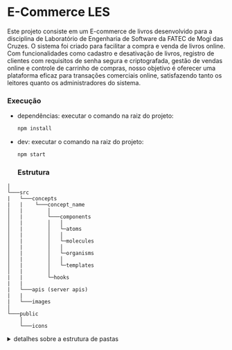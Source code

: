 # **E-Commerce LES**

Este projeto consiste em um E-commerce de livros desenvolvido para a disciplina de Laboratório de Engenharia de Software da FATEC de Mogi das Cruzes. O sistema foi criado para facilitar a compra e venda de livros online. Com funcionalidades como cadastro e desativação de livros, registro de clientes com requisitos de senha segura e criptografada, gestão de vendas online e controle de carrinho de compras, nosso objetivo é oferecer uma plataforma eficaz para transações comerciais online, satisfazendo tanto os leitores quanto os administradores do sistema.

### **Execução**

- dependências: executar o comando na raiz do projeto:

  ```bash
  npm install
  ```

- dev: executar o comando na raiz do projeto:
  ```bash
  npm start
  ```

  ### **Estrutura**

```
│
└───src
|   └───concepts
|   |    └───concept_name
│   |        │
│   |        └───components
│   |        │   │
│   |        │   └─atoms
│   |        │   │
│   |        │   └─molecules
│   |        │   │
│   |        │   └─organisms
│   |        │   │
│   |        │   └─templates
│   |        │
|   |        └─hooks
|   |
|   └───apis (server apis)
|   |
|   └───images
│
└───public
    │
    └───icons
```

<details>
<summary>detalhes sobre a estrutura de pastas</summary>
<br>

# **Estrutura de pastas**

Detalhes sobre a estrutura de pastas adotada para o projeto.

### **Components**

A pasta "components" vai ser responsável por organizar os componentes usando a metodologia de [Atomic design](https://atomicdesign.bradfrost.com/chapter-2/), essa metodologia estrutura os componentes por sua responsabilidade.

- ## atoms

  Representa a estrutura mais básica de componentes, não possuem regras de negócio e seu uso deve ser genérico.

- ## molecules

  Representa um grupo de átomos ou moléculas, seu uso pode ser menos genérico e pode apresentar regras de negócio e executar consultas à informações externas como hooks e contexts.

- ## organisms
  Representa a estrutura mais mais complexa de componentes, geralmente um conjunto de moléculas. O organismo representa o conjunto de componentes que têm como objetivo definir toda a estrutura de uma funcionalidade.

# **Hooks**

Na pasta "hooks" ficarão as chamadas da regra de negócio, sendo elas lógica da aplicação ou chamadas a apis externas.

### **Concepts**

Dentro da pasta "concepts", alinhada à abordagem do Domain-Driven Design (DDD), cada subpasta representa um domínio específico da aplicação. O DDD é uma metodologia que foca em representar o domínio do problema através do código, e neste contexto, cada "concept" representa um domínio ou subdomínio específico, sendo uma parte isolada da lógica de negócio.

Por exemplo, se há a necessidade de um grupo de componentes que será utilizado exclusivamente dentro de um contexto de "cadastro de livro", pode-se criar uma pasta dentro de "concepts" com o nome "cadastro-livro". Dessa forma, além da organização por componentes, a estrutura também reflete a organização por domínio de regra de negócio ou funcionalidade.

Esses componentes serão utilizados apenas dentro do contexto dessa funcionalidade e não serão de uso genérico para toda a aplicação. Cada "concept" terá seu grupo de componentes, organizados usando atomic design, seus "hooks", tudo que for pertinente apenas a esse domínio ou funcionalidade específica.

### **Apis**

Essa pasta vai ter a configuração das urls de comunicação externa, as urls de apis de terceiro.

### **Public**

Podemos usar a pasta "public" para guardar arquivos que vamos utilizar dentro da aplicação, como ícones ou imagens.

### **Boas práticas**

- ### Convenções de nomenclatura

  Para trazer mais clareza e semântica para o código podemos adotar um padrão para nomenclatura.

  - camelCase: para variáveis, propriedades e nomes de funções:
    - ex: useState, useMemo e useRouter são hooks, hooks são funções e portanto obedecem seguem essa regra de nomenclatura.
  - PascalCase: para componentes e definição de tipos.
    - ex: O nome de um componente como Title, ou a definição de um tipo como Props ou TitleType vão seguir esse padrão, um caso mais específico por exemplo é um contexto do react, onde o contexto é uma função, mas seu provider segue esse padrão por ser um componente do react como QueryClientProvider.
  - snake-case: para arquivos de documentação, configuração, nome de pastas e páginas.
    - ex: next-env.d.ts segue esse padrão, também usamos essa forma para nomes de arquivos de páginas poorque o padrão para urls é snake case e o arquivo de página reflete na url.
  - CONSTANTES: os nomes das constantes são escritos em letras maiúsculas com palavras separadas por sublinhados (underscores).
    - ex: STATUS_CODES, METHODS.
</details>
